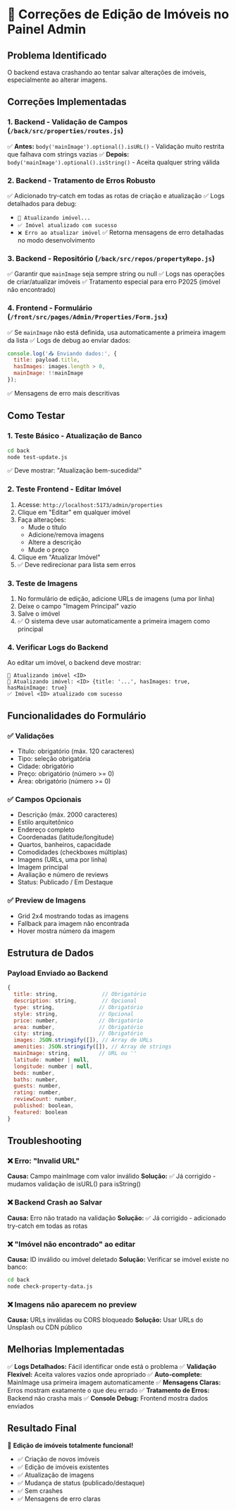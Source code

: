 # 🔧 Correções de Edição de Imóveis no Painel Admin

## Problema Identificado
O backend estava crashando ao tentar salvar alterações de imóveis, especialmente ao alterar imagens.

## Correções Implementadas

### 1. **Backend - Validação de Campos** (`/back/src/properties/routes.js`)
✅ **Antes:** `body('mainImage').optional().isURL()` - Validação muito restrita que falhava com strings vazias
✅ **Depois:** `body('mainImage').optional().isString()` - Aceita qualquer string válida

### 2. **Backend - Tratamento de Erros Robusto**
✅ Adicionado try-catch em todas as rotas de criação e atualização
✅ Logs detalhados para debug:
   - `🔄 Atualizando imóvel...`
   - `✅ Imóvel atualizado com sucesso`
   - `❌ Erro ao atualizar imóvel`
✅ Retorna mensagens de erro detalhadas no modo desenvolvimento

### 3. **Backend - Repositório** (`/back/src/repos/propertyRepo.js`)
✅ Garantir que `mainImage` seja sempre string ou null
✅ Logs nas operações de criar/atualizar imóveis
✅ Tratamento especial para erro P2025 (imóvel não encontrado)

### 4. **Frontend - Formulário** (`/front/src/pages/Admin/Properties/Form.jsx`)
✅ Se `mainImage` não está definida, usa automaticamente a primeira imagem da lista
✅ Logs de debug ao enviar dados:
   ```javascript
   console.log('📤 Enviando dados:', {
     title: payload.title,
     hasImages: images.length > 0,
     mainImage: !!mainImage
   });
   ```
✅ Mensagens de erro mais descritivas

## Como Testar

### 1. **Teste Básico - Atualização de Banco**
```bash
cd back
node test-update.js
```
✅ Deve mostrar: "Atualização bem-sucedida!"

### 2. **Teste Frontend - Editar Imóvel**
1. Acesse: `http://localhost:5173/admin/properties`
2. Clique em "Editar" em qualquer imóvel
3. Faça alterações:
   - Mude o título
   - Adicione/remova imagens
   - Altere a descrição
   - Mude o preço
4. Clique em "Atualizar Imóvel"
5. ✅ Deve redirecionar para lista sem erros

### 3. **Teste de Imagens**
1. No formulário de edição, adicione URLs de imagens (uma por linha)
2. Deixe o campo "Imagem Principal" vazio
3. Salve o imóvel
4. ✅ O sistema deve usar automaticamente a primeira imagem como principal

### 4. **Verificar Logs do Backend**
Ao editar um imóvel, o backend deve mostrar:
```
🔄 Atualizando imóvel <ID>
💾 Atualizando imóvel: <ID> {title: '...', hasImages: true, hasMainImage: true}
✅ Imóvel <ID> atualizado com sucesso
```

## Funcionalidades do Formulário

### ✅ Validações
- Título: obrigatório (máx. 120 caracteres)
- Tipo: seleção obrigatória
- Cidade: obrigatório
- Preço: obrigatório (número >= 0)
- Área: obrigatório (número >= 0)

### ✅ Campos Opcionais
- Descrição (máx. 2000 caracteres)
- Estilo arquitetônico
- Endereço completo
- Coordenadas (latitude/longitude)
- Quartos, banheiros, capacidade
- Comodidades (checkboxes múltiplas)
- Imagens (URLs, uma por linha)
- Imagem principal
- Avaliação e número de reviews
- Status: Publicado / Em Destaque

### ✅ Preview de Imagens
- Grid 2x4 mostrando todas as imagens
- Fallback para imagem não encontrada
- Hover mostra número da imagem

## Estrutura de Dados

### Payload Enviado ao Backend
```javascript
{
  title: string,              // Obrigatório
  description: string,        // Opcional
  type: string,              // Obrigatório
  style: string,             // Opcional
  price: number,             // Obrigatório
  area: number,              // Obrigatório
  city: string,              // Obrigatório
  images: JSON.stringify([]), // Array de URLs
  amenities: JSON.stringify([]), // Array de strings
  mainImage: string,         // URL ou ''
  latitude: number | null,
  longitude: number | null,
  beds: number,
  baths: number,
  guests: number,
  rating: number,
  reviewCount: number,
  published: boolean,
  featured: boolean
}
```

## Troubleshooting

### ❌ Erro: "Invalid URL"
**Causa:** Campo mainImage com valor inválido
**Solução:** ✅ Já corrigido - mudamos validação de isURL() para isString()

### ❌ Backend Crash ao Salvar
**Causa:** Erro não tratado na validação
**Solução:** ✅ Já corrigido - adicionado try-catch em todas as rotas

### ❌ "Imóvel não encontrado" ao editar
**Causa:** ID inválido ou imóvel deletado
**Solução:** Verificar se imóvel existe no banco:
```bash
cd back
node check-property-data.js
```

### ❌ Imagens não aparecem no preview
**Causa:** URLs inválidas ou CORS bloqueado
**Solução:** Usar URLs do Unsplash ou CDN público

## Melhorias Implementadas

✅ **Logs Detalhados:** Fácil identificar onde está o problema
✅ **Validação Flexível:** Aceita valores vazios onde apropriado
✅ **Auto-complete:** MainImage usa primeira imagem automaticamente
✅ **Mensagens Claras:** Erros mostram exatamente o que deu errado
✅ **Tratamento de Erros:** Backend não crasha mais
✅ **Console Debug:** Frontend mostra dados enviados

## Resultado Final

🎉 **Edição de imóveis totalmente funcional!**
- ✅ Criação de novos imóveis
- ✅ Edição de imóveis existentes
- ✅ Atualização de imagens
- ✅ Mudança de status (publicado/destaque)
- ✅ Sem crashes
- ✅ Mensagens de erro claras
